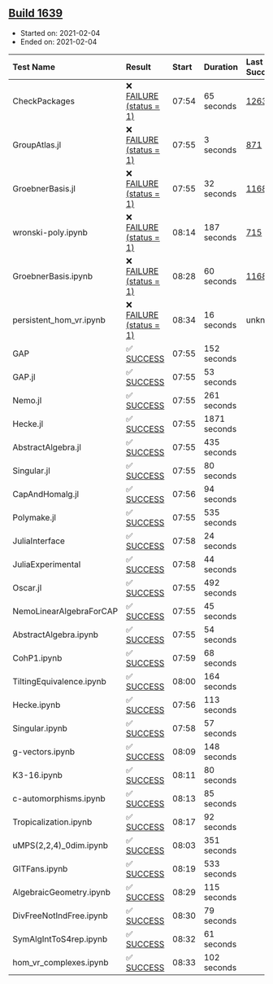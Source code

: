 ## [Build 1639](https://oscarci.mathematik.uni-kl.de/job/oscar-stable/1639/)

* Started on: 2021-02-04
* Ended on: 2021-02-04

| Test Name    | Result | Start | Duration | Last Success | First Failure |
|:-------------|:-------|:------|:---------|:-------------|:--------------|
| CheckPackages | ❌ [FAILURE (status = 1)](https://oscarci.mathematik.uni-kl.de/job/oscar-stable/1639/artifact/logs/build-1639/CheckPackages.log) | 07:54 | 65 seconds | [1263](https://oscarci.mathematik.uni-kl.de/job/oscar-stable/1263/) | [1264](https://oscarci.mathematik.uni-kl.de/job/oscar-stable/1264/) |
| GroupAtlas.jl | ❌ [FAILURE (status = 1)](https://oscarci.mathematik.uni-kl.de/job/oscar-stable/1639/artifact/logs/build-1639/GroupAtlas.jl.log) | 07:55 | 3 seconds | [871](https://oscarci.mathematik.uni-kl.de/job/oscar-stable/871/) | [872](https://oscarci.mathematik.uni-kl.de/job/oscar-stable/872/) |
| GroebnerBasis.jl | ❌ [FAILURE (status = 1)](https://oscarci.mathematik.uni-kl.de/job/oscar-stable/1639/artifact/logs/build-1639/GroebnerBasis.jl.log) | 07:55 | 32 seconds | [1168](https://oscarci.mathematik.uni-kl.de/job/oscar-stable/1168/) | [1169](https://oscarci.mathematik.uni-kl.de/job/oscar-stable/1169/) |
| wronski-poly.ipynb | ❌ [FAILURE (status = 1)](https://oscarci.mathematik.uni-kl.de/job/oscar-stable/1639/artifact/logs/build-1639/wronski-poly.ipynb.log) | 08:14 | 187 seconds | [715](https://oscarci.mathematik.uni-kl.de/job/oscar-stable/715/) | [716](https://oscarci.mathematik.uni-kl.de/job/oscar-stable/716/) |
| GroebnerBasis.ipynb | ❌ [FAILURE (status = 1)](https://oscarci.mathematik.uni-kl.de/job/oscar-stable/1639/artifact/logs/build-1639/GroebnerBasis.ipynb.log) | 08:28 | 60 seconds | [1168](https://oscarci.mathematik.uni-kl.de/job/oscar-stable/1168/) | [1169](https://oscarci.mathematik.uni-kl.de/job/oscar-stable/1169/) |
| persistent_hom_vr.ipynb | ❌ [FAILURE (status = 1)](https://oscarci.mathematik.uni-kl.de/job/oscar-stable/1639/artifact/logs/build-1639/persistent_hom_vr.ipynb.log) | 08:34 | 16 seconds | unknown | unknown |
| GAP | ✅ [SUCCESS](https://oscarci.mathematik.uni-kl.de/job/oscar-stable/1639/artifact/logs/build-1639/GAP.log) | 07:55 | 152 seconds |  |  |
| GAP.jl | ✅ [SUCCESS](https://oscarci.mathematik.uni-kl.de/job/oscar-stable/1639/artifact/logs/build-1639/GAP.jl.log) | 07:55 | 53 seconds |  |  |
| Nemo.jl | ✅ [SUCCESS](https://oscarci.mathematik.uni-kl.de/job/oscar-stable/1639/artifact/logs/build-1639/Nemo.jl.log) | 07:55 | 261 seconds |  |  |
| Hecke.jl | ✅ [SUCCESS](https://oscarci.mathematik.uni-kl.de/job/oscar-stable/1639/artifact/logs/build-1639/Hecke.jl.log) | 07:55 | 1871 seconds |  |  |
| AbstractAlgebra.jl | ✅ [SUCCESS](https://oscarci.mathematik.uni-kl.de/job/oscar-stable/1639/artifact/logs/build-1639/AbstractAlgebra.jl.log) | 07:55 | 435 seconds |  |  |
| Singular.jl | ✅ [SUCCESS](https://oscarci.mathematik.uni-kl.de/job/oscar-stable/1639/artifact/logs/build-1639/Singular.jl.log) | 07:55 | 80 seconds |  |  |
| CapAndHomalg.jl | ✅ [SUCCESS](https://oscarci.mathematik.uni-kl.de/job/oscar-stable/1639/artifact/logs/build-1639/CapAndHomalg.jl.log) | 07:56 | 94 seconds |  |  |
| Polymake.jl | ✅ [SUCCESS](https://oscarci.mathematik.uni-kl.de/job/oscar-stable/1639/artifact/logs/build-1639/Polymake.jl.log) | 07:55 | 535 seconds |  |  |
| JuliaInterface | ✅ [SUCCESS](https://oscarci.mathematik.uni-kl.de/job/oscar-stable/1639/artifact/logs/build-1639/JuliaInterface.log) | 07:58 | 24 seconds |  |  |
| JuliaExperimental | ✅ [SUCCESS](https://oscarci.mathematik.uni-kl.de/job/oscar-stable/1639/artifact/logs/build-1639/JuliaExperimental.log) | 07:58 | 44 seconds |  |  |
| Oscar.jl | ✅ [SUCCESS](https://oscarci.mathematik.uni-kl.de/job/oscar-stable/1639/artifact/logs/build-1639/Oscar.jl.log) | 07:55 | 492 seconds |  |  |
| NemoLinearAlgebraForCAP | ✅ [SUCCESS](https://oscarci.mathematik.uni-kl.de/job/oscar-stable/1639/artifact/logs/build-1639/NemoLinearAlgebraForCAP.log) | 07:55 | 45 seconds |  |  |
| AbstractAlgebra.ipynb | ✅ [SUCCESS](https://oscarci.mathematik.uni-kl.de/job/oscar-stable/1639/artifact/logs/build-1639/AbstractAlgebra.ipynb.log) | 07:55 | 54 seconds |  |  |
| CohP1.ipynb | ✅ [SUCCESS](https://oscarci.mathematik.uni-kl.de/job/oscar-stable/1639/artifact/logs/build-1639/CohP1.ipynb.log) | 07:59 | 68 seconds |  |  |
| TiltingEquivalence.ipynb | ✅ [SUCCESS](https://oscarci.mathematik.uni-kl.de/job/oscar-stable/1639/artifact/logs/build-1639/TiltingEquivalence.ipynb.log) | 08:00 | 164 seconds |  |  |
| Hecke.ipynb | ✅ [SUCCESS](https://oscarci.mathematik.uni-kl.de/job/oscar-stable/1639/artifact/logs/build-1639/Hecke.ipynb.log) | 07:56 | 113 seconds |  |  |
| Singular.ipynb | ✅ [SUCCESS](https://oscarci.mathematik.uni-kl.de/job/oscar-stable/1639/artifact/logs/build-1639/Singular.ipynb.log) | 07:58 | 57 seconds |  |  |
| g-vectors.ipynb | ✅ [SUCCESS](https://oscarci.mathematik.uni-kl.de/job/oscar-stable/1639/artifact/logs/build-1639/g-vectors.ipynb.log) | 08:09 | 148 seconds |  |  |
| K3-16.ipynb | ✅ [SUCCESS](https://oscarci.mathematik.uni-kl.de/job/oscar-stable/1639/artifact/logs/build-1639/K3-16.ipynb.log) | 08:11 | 80 seconds |  |  |
| c-automorphisms.ipynb | ✅ [SUCCESS](https://oscarci.mathematik.uni-kl.de/job/oscar-stable/1639/artifact/logs/build-1639/c-automorphisms.ipynb.log) | 08:13 | 85 seconds |  |  |
| Tropicalization.ipynb | ✅ [SUCCESS](https://oscarci.mathematik.uni-kl.de/job/oscar-stable/1639/artifact/logs/build-1639/Tropicalization.ipynb.log) | 08:17 | 92 seconds |  |  |
| uMPS(2,2,4)_0dim.ipynb | ✅ [SUCCESS](https://oscarci.mathematik.uni-kl.de/job/oscar-stable/1639/artifact/logs/build-1639/uMPS-2-2-4-_0dim.ipynb.log) | 08:03 | 351 seconds |  |  |
| GITFans.ipynb | ✅ [SUCCESS](https://oscarci.mathematik.uni-kl.de/job/oscar-stable/1639/artifact/logs/build-1639/GITFans.ipynb.log) | 08:19 | 533 seconds |  |  |
| AlgebraicGeometry.ipynb | ✅ [SUCCESS](https://oscarci.mathematik.uni-kl.de/job/oscar-stable/1639/artifact/logs/build-1639/AlgebraicGeometry.ipynb.log) | 08:29 | 115 seconds |  |  |
| DivFreeNotIndFree.ipynb | ✅ [SUCCESS](https://oscarci.mathematik.uni-kl.de/job/oscar-stable/1639/artifact/logs/build-1639/DivFreeNotIndFree.ipynb.log) | 08:30 | 79 seconds |  |  |
| SymAlgIntToS4rep.ipynb | ✅ [SUCCESS](https://oscarci.mathematik.uni-kl.de/job/oscar-stable/1639/artifact/logs/build-1639/SymAlgIntToS4rep.ipynb.log) | 08:32 | 61 seconds |  |  |
| hom_vr_complexes.ipynb | ✅ [SUCCESS](https://oscarci.mathematik.uni-kl.de/job/oscar-stable/1639/artifact/logs/build-1639/hom_vr_complexes.ipynb.log) | 08:33 | 102 seconds |  |  |
